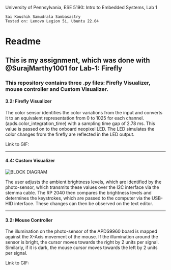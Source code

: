 University of Pennsylvania, ESE 5190: Intro to Embedded Systems, Lab 1

    Sai Koushik Samudrala Sambasastry
    Tested on: Lenovo Legion 5i, Ubuntu 22.04

# Readme

## This is my assignment, which was done with @SurajMarthy1001 for Lab-1: Firefly

### This repository contains three .py files: Firefly Visualizer, mouse controller and Custom Visualizer.

#### 3.2: Firefly Visualizer

The color sensor identifies the color variations from the input and converts it to an equivalent representation from 0 to 1025 for each channel. (apds.color_integration_time) with a sampling time gap of 2.78 ms. This value is passed on to the onboard neopixel LED. The LED simulates the color changes from the firefly are reflected in the LED output.

Link to GIF:

----

#### 4.4: Custom Visualizer
![BLOCK DIAGRAM](https://user-images.githubusercontent.com/64246696/192074022-b836bd6d-0250-4ef9-8798-abe9d57f3f29.png)

The user adjusts the ambient brightness levels, which are identified by the photo-sensor, which transmits these values over the I2C interface via the stemma cable. The RP 2040 then compares the brightness levels and determines the keystrokes, which are passed to the computer via the USB-HID interface. These changes can then be observed on the text editor.

----

#### 3.2: Mouse Controller

The illumination on the photo-sensor of the APDS9960 board is mapped against the X-Axis movement of the mouse. If the illumination around the sensor is bright, the cursor moves towards the right by 2 units per signal. Similarly, if it is dark, the mouse cursor moves towards the left by 2 units per signal.

Link to GIF:


